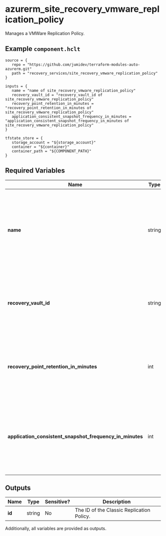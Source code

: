 # azurerm_site_recovery_vmware_replication_policy

Manages a VMWare Replication Policy.

## Example `component.hclt`

```hcl
source = {
   repo = "https://github.com/jumidev/terraform-modules-auto-azurerm.git" 
   path = "recovery_services/site_recovery_vmware_replication_policy" 
}

inputs = {
   name = "name of site_recovery_vmware_replication_policy" 
   recovery_vault_id = "recovery_vault_id of site_recovery_vmware_replication_policy" 
   recovery_point_retention_in_minutes = "recovery_point_retention_in_minutes of site_recovery_vmware_replication_policy" 
   application_consistent_snapshot_frequency_in_minutes = "application_consistent_snapshot_frequency_in_minutes of site_recovery_vmware_replication_policy" 
}

tfstate_store = {
   storage_account = "${storage_account}" 
   container = "${container}" 
   container_path = "${COMPONENT_PATH}" 
}

```

## Required Variables

| Name | Type |  Description |
| ---- | --------- |  ----------- |
| **name** | string |  The name which should be used for this Classic Replication Policy. Changing this forces a new Replication Policy to be created. | 
| **recovery_vault_id** | string |  ID of the Recovery Services Vault. Changing this forces a new Replication Policy to be created. | 
| **recovery_point_retention_in_minutes** | int |  Specifies the period up to which the recovery points will be retained. Must between `0` to `21600`. | 
| **application_consistent_snapshot_frequency_in_minutes** | int |  Specifies the frequency at which to create application consistent recovery points. Must between `0` to `720`. | 



## Outputs

| Name | Type | Sensitive? | Description |
| ---- | ---- | --------- | --------- |
| **id** | string | No  | The ID of the Classic Replication Policy. | 

Additionally, all variables are provided as outputs.
